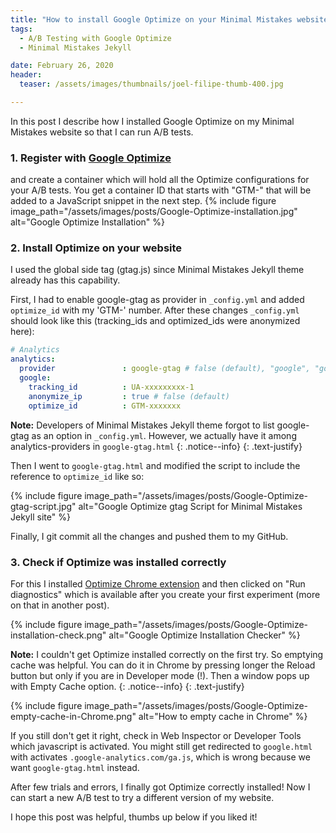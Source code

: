 ```yaml
---
title: "How to install Google Optimize on your Minimal Mistakes website"
tags:
  - A/B Testing with Google Optimize
  - Minimal Mistakes Jekyll

date: February 26, 2020
header:
  teaser: /assets/images/thumbnails/joel-filipe-thumb-400.jpg

---
```


In this post I describe how I installed Google Optimize on my Minimal Mistakes website so that I can run A/B tests.


### 1. Register with [Google Optimize](http://optimize.google.com/) 
and create a container which will hold all the Optimize configurations for your A/B tests. You get a container ID that starts with "GTM-" that will be added to a JavaScript snippet in the next step.
  {% include figure image_path="/assets/images/posts/Google-Optimize-installation.jpg" alt="Google Optimize Installation" %}
&nbsp; 
### 2. Install Optimize on your website 

I used the global side tag (gtag.js) since Minimal Mistakes Jekyll theme already has this capability.
 
 First, I had to enable google-gtag as provider in `_config.yml` and added `optimize_id` with my 'GTM-' number. After these changes  `_config.yml`  should look like this (tracking_ids and optimized_ids were anonymized here):

  ```yml
  # Analytics
  analytics:
    provider               : google-gtag # false (default), "google", "google-universal", "custom"
    google:
      tracking_id          : UA-xxxxxxxxx-1
      anonymize_ip         : true # false (default)
      optimize_id          : GTM-xxxxxxx
  ```

  <i class="far fa-sticky-note"></i> **Note:** Developers of Minimal Mistakes Jekyll theme forgot to list google-gtag as an option in `_config.yml`. However, we actually have it among analytics-providers in `google-gtag.html`
  {: .notice--info}
  {: .text-justify}


  Then I went to `google-gtag.html` and modified the script to include the reference to `optimize_id` like so:

  {% include figure image_path="/assets/images/posts/Google-Optimize-gtag-script.jpg" alt="Google Optimize gtag Script for Minimal Mistakes Jekyll site" %}

  Finally, I git commit all the changes and pushed them to my GitHub. 


### 3. Check if Optimize was installed correctly  

For this I installed [Optimize Chrome extension](https://chrome.google.com/webstore/detail/google-optimizer-extensio/bhdplaindhdkiflmbfbciehdccfhegci) and then clicked on "Run diagnostics" which is available after you create your first experiment (more on that in another post).

{% include figure image_path="/assets/images/posts/Google-Optimize-installation-check.png" alt="Google Optimize Installation Checker" %}

<i class="far fa-sticky-note"></i> **Note:** I couldn't get Optimize installed correctly on the first try. So emptying cache was helpful. You can do it in Chrome by pressing longer the Reload button but only if you are in Developer mode (!). Then a window pops up with Empty Cache option.
{: .notice--info}
{: .text-justify}

{% include figure image_path="/assets/images/posts/Google-Optimize-empty-cache-in-Chrome.png" alt="How to empty cache in Chrome" %}


If you still don't get it right, check in Web Inspector or Developer Tools which javascript is activated. You might still get redirected to `google.html` with activates `.google-analytics.com/ga.js`, which is wrong because we want `google-gtag.html` instead.

After few trials and errors, I finally got Optimize correctly installed! Now I can start a new A/B test to try a different version of my website.

I hope this post was helpful, thumbs up below if you liked it! 
